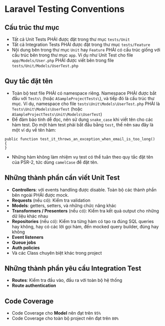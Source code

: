# Laravel Testing Conventions

## Cấu trúc thư mục
- Tất cả Unit Tests PHẢI được đặt trong thư mục `tests/Unit`
- Tất cả Integration Tests PHẢI được đặt trong thư mục `tests/Feature`
- Nội dung bên trong thư mục `Unit` hay `Feature` PHẢI có cấu trúc giống với cấu trúc bên trong thư mục `app`. Ví dụ như Unit Test cho file `app/Models/User.php` PHẢI được viết bên trong file `tests/Unit/Models/UserTest.php`

## Quy tắc đặt tên
- Toàn bộ test file PHẢI có namespace riêng. Namespace PHẢI được bắt đầu với `Tests\` (hoặc `ASampleProjectTests\`), và tiếp đó là cấu trúc thư mục. Ví dụ, namespace cho file `tests\Unit\Models\UserTest.php` PHẢI là `Tests\Unit\Models\UserTest` (hoặc `ASampleProjectTests\Unit\Models\UserTest`)
- Để đảm bảo tính dễ đọc, nên sử dụng `snake_case` khi viết tên cho các hàm test. Do một hàm test phải bắt đầu bằng `test`, thế nên sau đây là một ví dụ về tên hàm:
```
public function test_it_throws_an_exception_when_email_is_too_long()
{
}
```
- Những hàm không làm nhiệm vụ test có thể tuân theo quy tắc đặt tên của PSR-2, tức dùng `camelCase` để đặt tên.

## Những thành phần cần viết Unit Test
- **Controllers**: với events handling được disable. Toàn bộ các thành phần bên ngoài PHẢI được mock.
- **Requests** (nếu có): Kiểm tra validation
- **Models**: getters, setters, và những chức năng khác
- **Transformers / Presenters** (nếu có): Kiểm tra kết quả output cho những dữ liệu khác nhau
- **Repositories** (nếu có): Kiểm tra từng hàm có tạo ra đúng SQL queries hay không, hay có các lời gọi hàm, đến mocked query builder, đúng hay không
- **Event listeners**
- **Queue jobs**
- **Auth policies**
- Và các Class chuyên biệt khác trong project

## Những thành phần yêu cầu Integration Test
- **Routes**: Kiểm tra đầu vào, đầu ra với toàn bộ hệ thống
- **Route authentication**

## Code Coverage
- Code Coverage cho **Model** nên đạt trên `95%`
- Code Coverage cho toàn bộ project nên đạt trên `80%`
